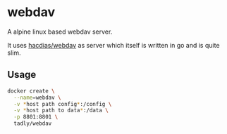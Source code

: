 # webdav
A alpine linux based webdav server.  
  
It uses [hacdias/webdav](https://github.com/hacdias/webdav) as server which
itself is written in go and is quite slim.  

## Usage
```sh
docker create \
  --name=webdav \
  -v *host path config*:/config \
  -v *host path to data*:/data \
  -p 8801:8801 \
  tadly/webdav
```
